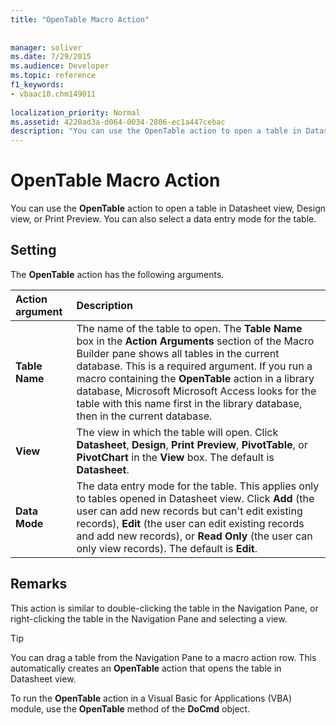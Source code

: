 ```yaml
---
title: "OpenTable Macro Action"
 
 
manager: soliver
ms.date: 7/29/2015
ms.audience: Developer
ms.topic: reference
f1_keywords:
- vbaac10.chm149011
  
localization_priority: Normal
ms.assetid: 4220ad3a-d064-0034-2806-ec1a447cebac
description: "You can use the OpenTable action to open a table in Datasheet view, Design view, or Print Preview. You can also select a data entry mode for the table."
---
```


# OpenTable Macro Action

You can use the **OpenTable** action to open a table in Datasheet view, Design view, or Print Preview. You can also select a data entry mode for the table. 
  
## Setting

The **OpenTable** action has the following arguments. 
  
|**Action argument**|**Description**|
|:-----|:-----|
|**Table Name** <br/> |The name of the table to open. The **Table Name** box in the **Action Arguments** section of the Macro Builder pane shows all tables in the current database. This is a required argument. If you run a macro containing the **OpenTable** action in a library database, Microsoft Microsoft Access looks for the table with this name first in the library database, then in the current database.  <br/> |
|**View** <br/> |The view in which the table will open. Click **Datasheet**, **Design**, **Print Preview**, **PivotTable**, or **PivotChart** in the **View** box. The default is **Datasheet**.  <br/> |
|**Data Mode** <br/> |The data entry mode for the table. This applies only to tables opened in Datasheet view. Click **Add** (the user can add new records but can't edit existing records), **Edit** (the user can edit existing records and add new records), or **Read Only** (the user can only view records). The default is **Edit**.  <br/> |
   
## Remarks

This action is similar to double-clicking the table in the Navigation Pane, or right-clicking the table in the Navigation Pane and selecting a view.
  
> [!TIP]
> You can drag a table from the Navigation Pane to a macro action row. This automatically creates an **OpenTable** action that opens the table in Datasheet view. 
  
To run the **OpenTable** action in a Visual Basic for Applications (VBA) module, use the **OpenTable** method of the **DoCmd** object. 
  


